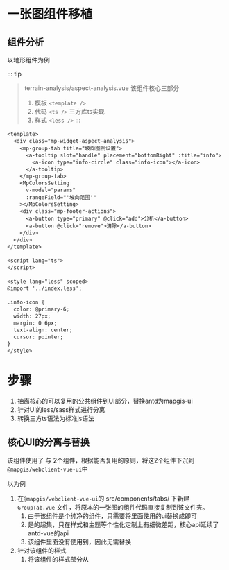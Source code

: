 # 一张图组件移植

## 组件分析

以地形组件为例

::: tip
> terrain-analysis/aspect-analysis.vue
> 该组件核心三部分
>   1. 模板 `<template />`
>   2. 代码 `<ts />` 三方库ts实现
>   3. 样式 `<less />`
:::

``` vue
<template>
  <div class="mp-widget-aspect-analysis">
    <mp-group-tab title="坡向图例设置">
      <a-tooltip slot="handle" placement="bottomRight" :title="info">
        <a-icon type="info-circle" class="info-icon"></a-icon>
      </a-tooltip>
    </mp-group-tab>
    <MpColorsSetting
      v-model="params"
      :rangeField="'坡向范围'"
    ></MpColorsSetting>
    <div class="mp-footer-actions">
      <a-button type="primary" @click="add">分析</a-button>
      <a-button @click="remove">清除</a-button>
    </div>
  </div>
</template>

<script lang="ts">
</script>

<style lang="less" scoped>
@import '../index.less';

.info-icon {
  color: @primary-6;
  width: 27px;
  margin: 0 6px;
  text-align: center;
  cursor: pointer;
}
</style>
```

# 步骤

1. 抽离核心的可以复用的公共组件到UI部分，替换antd为mapgis-ui
2. 针对UI的less/sass样式进行分离
3. 转换三方ts语法为标准js语法


## 核心UI的分离与替换
该组件使用了<mp-group-tab /> 与 <MpColorsSetting /> 2个组件，根据能否复用的原则，将这2个组件下沉到`@mapgis/webclient-vue-ui`中

以<mp-group-tab />为例
1. 在`@mapgis/webclient-vue-ui`的 src/components/tabs/ 下新建`GroupTab.vue` 文件，将原本的一张图的组件代码直接复制到该文件夹。
   1. 由于该组件是个纯净的组件，只需要将里面使用<a-xxx />的ui替换成<mapgis-ui-xxx />即可
   2. <mapgis-ui- />是<a-xxx />的超集，只在样式和主题等个性化定制上有细微差距，核心api延续了antd-vue的api
   3. 该组件里面没有使用到<a-xxx />，因此无需替换
2. 针对该组件的样式
   1. 将该组件的样式部分从<style />里面单独的剥离到当前目录的`style/tabs.scss`目录下
   2. 2种方式移植，第一种是最暴力的方式，直接将整个样式移植到tabs.scss的最尾部 ![less2scss](./img/less2scss.png)
   3. 对比上图发先，其中有2种颜色是没有找到的，优先去寻找`ui\src\util\style\theme\theme.scss` 看看有没有 ，我对比了一张图的theme.less 里面是400多的变量，mapgis-ui-是777个变量，绝大部分都囊括了一张图的样式
   4. 将上面的@primary-color; @heading-color; 替换成  $primary-color; $heading-color; 即可
   5. 具体的语法替换规则 请查看 [less => scss章节](/style/css/less2scss.md)
   6. 如果是新建的scss样式，不要忘记向`ui\src\style.scss`下增加该样式
    ``` scss
    /* MapGIS Design Mapbox Base*/
    @import "./components/map/style/map.scss";
    ```
3. 替换后将 <mp-group-tab title="坡向图例设置" /> 修改为 <mapgis-ui-group-tab title="坡向图例设置" />



## 样式移植

> 样式是最独立的，从优先级和影响性上是相对最小的。因此先将样式移植。请查看 [less => scss章节](/style/css/less2scss.md)
   
以下面为例，
``` vue
<style lang="less" scoped>
// 这一行对应的是基础的样式依赖，可以人为是类似引入一些基本的全局样式变量
@import '../index.less';

.info-icon {
  color: @primary-6;  // 此处的@primary-6就来自于上面的 ../index.less的定义或者是lessOptions里面的配置项
  width: 27px;
  margin: 0 6px;
  text-align: center;
  cursor: pointer;
}
</style>
```

::: tip
强烈建议将样式，尤其是需要跟随主题切换的样式放到ui的scss中
:::

## 功能移植
功能移植分2大类： 
1. 混入的分离
2. 纯组件的分离

### 分离-混入
``` js
 class MpAspectAnalysis extends Mixins(WidgetMixin) {
  onActive() {
    const { viewer } = this.webGlobe
    if (viewer.scene.globe.enableLighting && viewer.scene.brightness) {
      this.brightnessEnabled = true
    }
  }

  // 微件失活时
  onDeActive() {
    this.remove()
  }
 }
```

::: warning
由于WidgetMixin是waf提供的混入，因此不继续处理该混入，而是直接将该组件变成一个纯净的功能组件。
:::

将ts处理成js的语法后
``` vue
<script>
export default {
  name: "mapgis-3d-analysis-aspect",
}
</script>
```

原来的一张图的使用方式就变成了 
``` vue
<template>
  <mapgis-3d-analysis-aspect ref="aspect" />
</template>
<script lang="ts">
class MpAspectAnalysis extends Mixins(WidgetMixin) {
  onActive() {
    this.$refs.aspect.active()
  }
  onDeActive() {
    this.$refs.aspect.remove()
  }
 }
</script>
```

### 分离-功能
优先参考  @mapgis/webclient-vue-cesium 帮助文档的-创建插件组件章节
1. 生命周期-创建
   1. 原来的创建方式
      ``` js
      created() {
        window.AspectAnalyzeManage = {
          drawElement: null,
          aspectAnalysis: null
        };
      },
      ``` 
   2. 新的创建方式
      ``` js
      async createCesiumObject() {
      const { baseUrl, options } = this;
      // 如果需要创建Cesium的对象或者数据源就创建
      // return new Cesium.GeoJsonDataSource.load(...props, options);
      // 没有就返回一个空的Promise，方便后面实现业务逻辑
      return new Promise(
        resolve => {
          resolve();
        },
        reject => {}
      );
    },
    ```
2. 生命周期-添加
      ``` js
      mount() {
        const { webGlobe, CesiumZondy, vueKey, vueIndex } = this;
        const { viewer } = webGlobe;
        const vm = this;
        let promise = this.createCesiumObject();
        promise.then(function(dataSource) {
          vm.$emit("load", { component: this });
          CesiumZondy.AspectAnalysisManager.addSource( vueKey, vueIndex,
            dataSource,
            {
              drawElement: null,
              aspectAnalysis: null
            }
          );
        });
    },
    ```
3. 生命周期-删除
    ``` js
    unmount() {
      let { CesiumZondy, vueKey, vueIndex } = this;
      let find = CesiumZondy.AspectAnalysisManager.findSource(vueKey, vueIndex);
      if (find) { // 释放业务逻辑}
      CesiumZondy.AspectAnalysisManager.deleteSource(vueKey, vueIndex);
      this.$emit("unload", this);
    },
    ```
4. 生命周期-修改
    ``` js
    update() {
        let { CesiumZondy, vueKey, vueIndex } = this;
        let find = CesiumZondy.AspectAnalysisManager.changeOptions(vueKey, vueIndex);
    }
    ```

